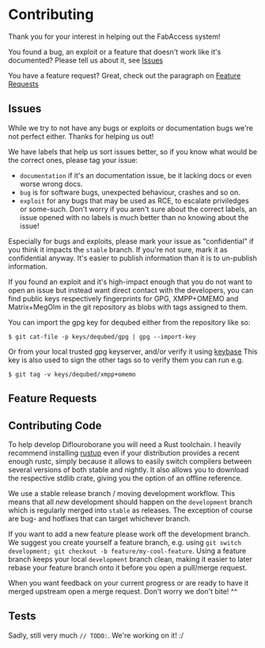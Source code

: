# Contributing

Thank you for your interest in helping out the FabAccess system!

You found a bug, an exploit or a feature that doesn't work like it's documented? Please tell us
about it, see [Issues](#issues)

You have a feature request? Great, check out the paragraph on [Feature Requests](#feature_requests)

## Issues

While we try to not have any bugs or exploits or documentation bugs we're not perfect either. Thanks
for helping us out!

We have labels that help us sort issues better, so if you know what would be the correct ones,
please tag your issue:
- `documentation` if it's an documentation issue, be it lacking docs or even worse wrong docs.
- `bug` is for software bugs, unexpected behaviour, crashes and so on.
- `exploit` for any bugs that may be used as RCE, to escalate priviledges or some-such.
Don't worry if you aren't sure about the correct labels, an issue opened with no labels is much
better than no knowing about the issue!

Especially for bugs and exploits, please mark your issue as "confidential" if you think it impacts
the `stable` branch. If you're not sure, mark it as confidential anyway. It's easier to publish
information than it is to un-publish information.

If you found an exploit and it's high-impact enough that you do not want to open an issue but
instead want direct contact with the developers, you can find public keys respectively fingerprints
for GPG, XMPP+OMEMO and Matrix+MegOlm in the git repository as blobs with tags assigned to them.

You can import the gpg key for dequbed either from the repository like so:
```
$ git cat-file -p keys/dequbed/gpg | gpg --import-key
```
Or from your local trusted gpg keyserver, and/or verify it using [keybase](https://keybase.io/dequbed)
This key is also used to sign the other tags so to verify them you can run e.g.
```
$ git tag -v keys/dequbed/xmpp+omemo
```

## Feature Requests

## Contributing Code

To help develop Diflouroborane you will need a Rust toolchain. I heavily recommend installing
[rustup](https://rustup.rs) even if your distribution provides a recent enough rustc, simply because
it allows to easily switch compilers between several versions of both stable and nightly. It also
allows you to download the respective stdlib crate, giving you the option of an offline reference.

We use a stable release branch / moving development workflow. This means that all *new* development
should happen on the `development` branch which is regularly merged into `stable` as releases. The
exception of course are bug- and hotfixes that can target whichever branch.

If you want to add a new feature please work off the development branch. We suggest you create
yourself a feature branch, e.g. using `git switch development; git checkout -b
feature/my-cool-feature`.
Using a feature branch keeps your local `development` branch clean, making it easier to later rebase
your feature branch onto it before you open a pull/merge request.

When you want feedback on your current progress or are ready to have it merged upstream open a merge
request. Don't worry we don't bite! ^^


## Tests

Sadly, still very much `// TODO:`. We're working on it! :/
